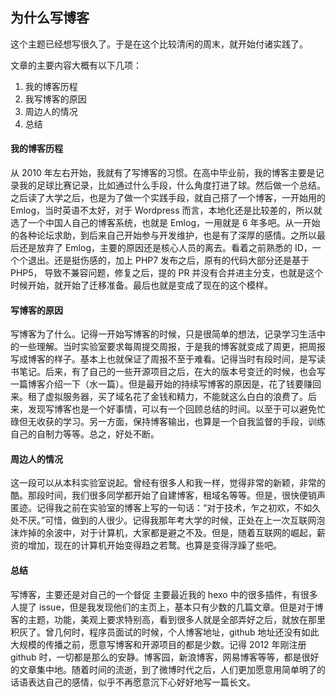 为什么写博客
---

这个主题已经想写很久了。于是在这个比较清闲的周末，就开始付诸实践了。

文章的主要内容大概有以下几项：

1. 我的博客历程
2. 我写博客的原因
3. 周边人的情况
4. 总结


#### 我的博客历程
从 2010 年左右开始，我就有了写博客的习惯。在高中毕业前，我的博客主要是记录我的足球比赛记录，比如通过什么手段，什么角度打进了球。然后做一个总结。之后读了大学之后，也是为了做一个实践手段，就自己搭了一个博客，一开始用的 Emlog，当时英语不太好，对于 Wordpress 而言，本地化还是比较差的，所以就选了一个中国人自己的博客系统，也就是 Emlog，一用就是 6 年多吧。从一开始的各种论坛求助，到后来自己开始参与开发维护，也是有了深厚的感情。之所以最后还是放弃了 Emlog，主要的原因还是核心人员的离去。看着之前熟悉的 ID，一个个退出。还是挺伤感的，加上 PHP7 发布之后，原有的代码大部分还是基于 PHP5， 导致不兼容问题，修复之后，提的 PR 并没有合并进主分支，也就是这个时候开始，就开始了迁移准备。最后也就是变成了现在的这个模样。

#### 写博客的原因
写博客为了什么。记得一开始写博客的时候，只是很简单的想法，记录学习生活中的一些理解。当时实验室要求每周提交周报，于是我的博客就变成了周更，把周报写成博客的样子。基本上也就保证了周报不至于难看。记得当时有段时间，是写读书笔记。后来，有了自己的一些开源项目之后，在大的版本号变迁的时候，也会写一篇博客介绍一下（水一篇）。但是最开始的持续写博客的原因是，花了钱要赚回来。租了虚拟服务器，买了域名花了金钱和精力，不能就这么白白的浪费了。后来，发现写博客也是一个好事情，可以有一个回顾总结的时间。以至于可以避免忙碌但无收获的学习。另一方面，保持博客输出，也算是一个自我监督的手段，训练自己的自制力等等。总之，好处不断。


#### 周边人的情况
这一段可以从本科实验室说起。曾经有很多人和我一样，觉得非常的新颖，非常的酷。那段时间，我们很多同学都开始了自建博客，租域名等等。但是，很快便销声匿迹。记得我之前在实验室的博客上写的一句话：“对于技术，乍之初欢，不如久处不厌。”可惜，做到的人很少。记得我那年考大学的时候，正处在上一次互联网泡沫炸掉的余波中，对于计算机，大家都是避之不及。但是，随着互联网的崛起，薪资的增加，现在的计算机开始变得趋之若鹜。也算是变得浮躁了些吧。


#### 总结
写博客，主要还是对自己的一个督促
主要最近我的 hexo 中的很多插件，有很多人提了 issue，但是我发现他们的主页上，基本只有少数的几篇文章。但是对于博客的主题，功能，美观上要求特别高，看到很多人就是全部弄好之后，就放在那里积灰了。曾几何时，程序员面试的时候，个人博客地址，github 地址还没有如此大规模的传播之前，愿意写博客和开源项目的都是少数。记得 2012 年刚注册 github 时，一切都是那么的安静。博客园，新浪博客，网易博客等等，都是很好的文章集中地。随着时间的流逝，到了微博时代之后，人们更加愿意用简单明了的话语表达自己的感情，似乎不再愿意沉下心好好地写一篇长文。


